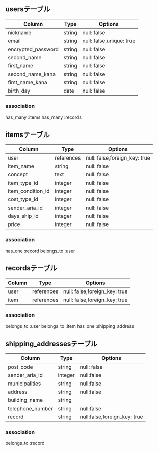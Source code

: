 ## usersテーブル

| Column           | Type  | Options                        |
| ------           | ------| ------------------------------ |
|nickname          |string | null: false                    |
|email             |string | null: false,unique: true       |
|encrypted_password|string | null: false                    |
|second_name       |string | null: false                    |
|first_name        |string | null: false                    |
|second_name_kana  |string | null: false                    |
|first_name_kana   |string | null: false                    |
|birth_day         |date   | null: false                    |

### association
has_many :items
has_many :records

## itemsテーブル

| Column              | Type     | Options                        |
| ------              | ------   | ------------------------------ |
|user                 |references|null: false,foreign_key: true   |
|item_name            |string    | null: false                    |
|concept              |text      | null: false                    |
|item_type_id         |integer   | null: false                    |
|item_condition_id    |integer   | null: false                    |
|cost_type_id         |integer   | null: false                    |
|sender_aria_id       |integer   | null: false                    |
|days_ship_id         |integer   | null: false                    |
|price                |integer   | null: false                    |
 
 ### association
 has_one :record
 belongs_to :user

## recordsテーブル
| Column           | Type     | Options                        |
| ------           | ------   | ------------------------------ |
|user              |references| null: false,foreign_key: true  |
|item              |references| null: false,foreign_key: true  |

### association
belongs_to :user
belongs_to :item
has_one :shipping_address

## shipping_addressesテーブル
| Column           | Type     | Options                        |
| ------           | ------   | ------------------------------ |
|post_code         |string    | null: false                    |
|sender_aria_id    |integer   | null:false                     |
|municipalities    |string    | null:false                     |
|address           |string    | null:false                     |
|building_name     |string    |                                |
|telephone_number  |string    | null:false                     |
|record            |string    | null:false,foreign_key: true   |
### association
belongs_to :record
